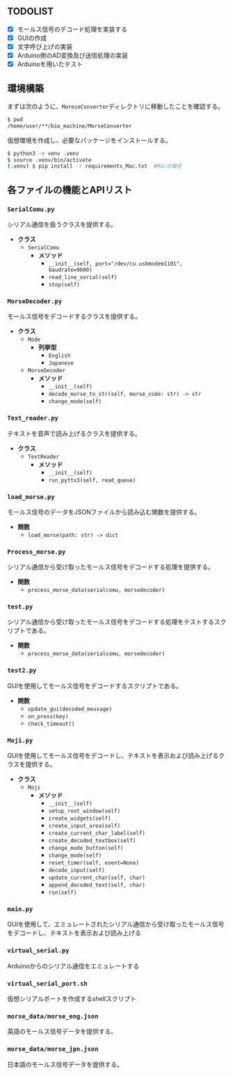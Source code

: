 ## TODOLIST
- [x] モールス信号のデコード処理を実装する
- [x] GUIの作成
- [X] 文字呼び上げの実装
- [X] Arduino側のAD変換及び送信処理の実装
- [X] Arduinoを用いたテスト

## 環境構築
まずは次のように、`MoreseConverter`ディレクトリに移動したことを確認する。
```bash
$ pwd
/home/user/**/bio_machine/MorseConverter
```
仮想環境を作成し、必要なパッケージをインストールする。
```bash
$ python3 -m venv .venv
$ source .venv/bin/activate
(.venv) $ pip install -r requirements_Mac.txt  #Macの場合
```

## 各ファイルの機能とAPIリスト

### `SerialComu.py`
シリアル通信を扱うクラスを提供する。
- **クラス**
  - `SerialComu`
    - **メソッド**
      - `__init__(self, port="/dev/cu.usbmodem1101", baudrate=9600)`
      - `read_line_serial(self)`
      - `stop(self)`

### `MorseDecoder.py`
モールス信号をデコードするクラスを提供する。
- **クラス**
  - `Mode`
    - **列挙型**
      - `English`
      - `Japanese`
  - `MorseDecoder`
    - **メソッド**
      - `__init__(self)`
      - `decode_morse_to_str(self, morse_code: str) -> str`
      - `change_mode(self)`

### `Text_reader.py`
テキストを音声で読み上げるクラスを提供する。
- **クラス**
  - `TextReader`
    - **メソッド**
      - `__init__(self)`
      - `run_pyttx3(self, read_queue)`

### `load_morse.py`
モールス信号のデータをJSONファイルから読み込む関数を提供する。
- **関数**
  - `load_morse(path: str) -> dict`

### `Process_morse.py`
シリアル通信から受け取ったモールス信号をデコードする処理を提供する。
- **関数**
  - `process_morse_data(serialcomu, morsedecoder)`

### `test.py`
シリアル通信から受け取ったモールス信号をデコードする処理をテストするスクリプトである。
- **関数**
  - `process_morse_data(serialcomu, morsedecoder)`

### `test2.py`
GUIを使用してモールス信号をデコードするスクリプトである。
- **関数**
  - `update_gui(decoded_message)`
  - `on_press(key)`
  - `check_timeout()`

### `Moji.py`
GUIを使用してモールス信号をデコードし、テキストを表示および読み上げるクラスを提供する。
- **クラス**
  - `Moji`
    - **メソッド**
      - `__init__(self)`
      - `setup_root_window(self)`
      - `create_widgets(self)`
      - `create_input_area(self)`
      - `create_current_char_label(self)`
      - `create_decoded_textbox(self)`
      - `change_mode_button(self)`
      - `change_mode(self)`
      - `reset_timer(self, event=None)`
      - `decode_input(self)`
      - `update_current_char(self, char)`
      - `append_decoded_text(self, char)`
      - `run(self)`

### `main.py`
GUIを使用して、エミュレートされたシリアル通信から受け取ったモールス信号をデコードし、テキストを表示および読み上げる

### `virtual_serial.py`
Arduinoからのシリアル通信をエミュレートする

### `virtual_serial_port.sh`
仮想シリアルポートを作成するshellスクリプト

### `morse_data/morse_eng.json`
英語のモールス信号データを提供する。

### `morse_data/morse_jpn.json`
日本語のモールス信号データを提供する。
